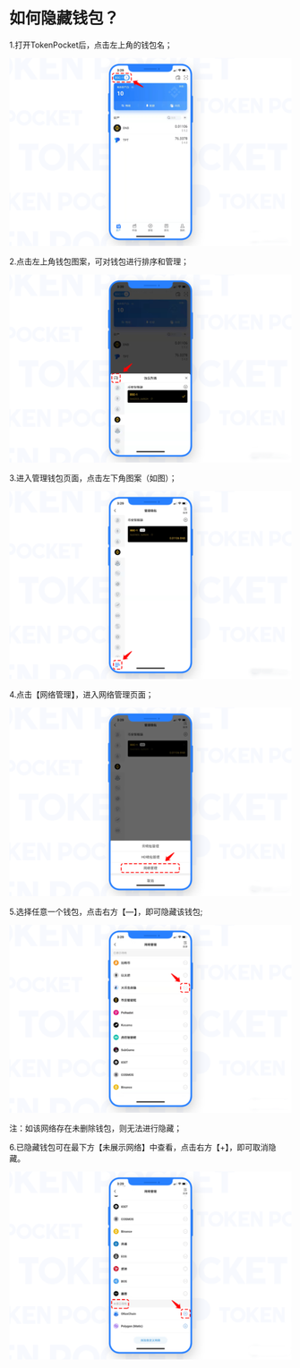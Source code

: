 # 如何隐藏钱包？

1.打开TokenPocket后，点击左上角的钱包名；

![](<../.gitbook/assets/1 (23).png>)

2.点击左上角钱包图案，可对钱包进行排序和管理；

![](<../.gitbook/assets/2 (16).png>)

3.进入管理钱包页面，点击左下角图案（如图）；

![](<../.gitbook/assets/3 (15).png>)

4.点击【网络管理】，进入网络管理页面；

![](<../.gitbook/assets/4 (12).png>)

5.选择任意一个钱包，点击右方【—】，即可隐藏该钱包;

![](<../.gitbook/assets/5 (7).png>)

注：如该网络存在未删除钱包，则无法进行隐藏；

6.已隐藏钱包可在最下方【未展示网络】中查看，点击右方【+】，即可取消隐藏。

![](<../.gitbook/assets/6 (4).png>)
